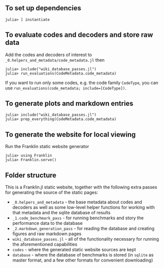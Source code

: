 ## To set up dependencies

```
julia> ] instantiate
```

## To evaluate codes and decoders and store raw data

Add the codes and decoders of interest to `_0.helpers_and_metadata/code_metadata.jl` then

```
julia> include("wiki_database_passes.jl")
julia> run_evaluations(CodeMetadata.code_metadata)
```

If you want to run only some codes, e.g. the code family `CodeType`, you can use `run_evaluations(code_metadata; include=[CodeType])`.

## To generate plots and markdown entries

```
julia> include("wiki_database_passes.jl")
julia> prep_everything(CodeMetadata.code_metadata)
```

## To generate the website for local viewing

Run the Franklin static website generator

```
julia> using Franklin
julia> Franklin.serve()
```

## Folder structure

This is a Franklin.jl static website, together with the following extra passes for generating the source of the static pages:

- `_0.helpers_and_metadata` - the base metadata about codes and decoders as well as some low-level helper functions for working with that metadata and the sqlite database of results
- `_1.code_benchmark_pass` - for running benchmarks and story the performance data to the database
- `_2.markdown_generation_pass` - for reading the database and creating figures and raw markdown pages
- `wiki_database_passes.jl` - all of the functionality necessary for running the aforementioned capabilities
- `codes` - where the generated static website sources are kept
- `database` - where the database of benchmarks is stored (in `sqlite` as master format, and a few other formats for convenient downloading)